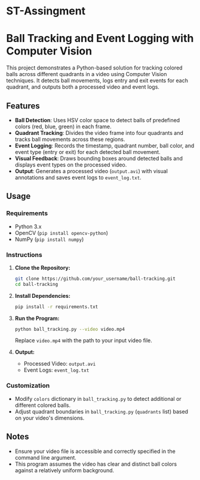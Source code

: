 # ST-Assingment

# Ball Tracking and Event Logging with Computer Vision

This project demonstrates a Python-based solution for tracking colored balls across different quadrants in a video using Computer Vision techniques. It detects ball movements, logs entry and exit events for each quadrant, and outputs both a processed video and event logs.

## Features

- **Ball Detection**: Uses HSV color space to detect balls of predefined colors (red, blue, green) in each frame.
- **Quadrant Tracking**: Divides the video frame into four quadrants and tracks ball movements across these regions.
- **Event Logging**: Records the timestamp, quadrant number, ball color, and event type (entry or exit) for each detected ball movement.
- **Visual Feedback**: Draws bounding boxes around detected balls and displays event types on the processed video.
- **Output**: Generates a processed video (`output.avi`) with visual annotations and saves event logs to `event_log.txt`.

## Usage

### Requirements

- Python 3.x
- OpenCV (`pip install opencv-python`)
- NumPy (`pip install numpy`)

### Instructions

1. **Clone the Repository:**
   ```bash
   git clone https://github.com/your_username/ball-tracking.git
   cd ball-tracking
   ```

2. **Install Dependencies:**
   ```bash
   pip install -r requirements.txt
   ```

3. **Run the Program:**
   ```bash
   python ball_tracking.py --video video.mp4
   ```

   Replace `video.mp4` with the path to your input video file.

4. **Output:**
   - Processed Video: `output.avi`
   - Event Logs: `event_log.txt`

### Customization

- Modify `colors` dictionary in `ball_tracking.py` to detect additional or different colored balls.
- Adjust quadrant boundaries in `ball_tracking.py` (`quadrants` list) based on your video's dimensions.

## Notes

- Ensure your video file is accessible and correctly specified in the command line argument.
- This program assumes the video has clear and distinct ball colors against a relatively uniform background.

